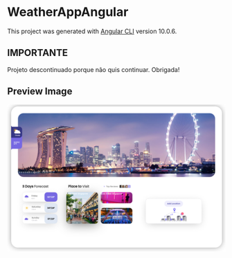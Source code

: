 # WeatherAppAngular

This project was generated with [Angular CLI](https://github.com/angular/angular-cli) version 10.0.6.

## IMPORTANTE
Projeto descontinuado porque não quis continuar. Obrigada!


## Preview Image
<img src="./src/assets/preview.png" />
